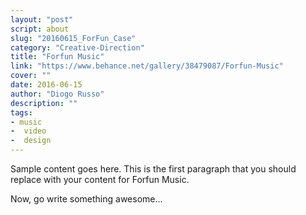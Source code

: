 ```yaml
---
layout: "post"
script: about
slug: "20160615_ForFun_Case"
category: "Creative-Direction"
title: "Forfun Music"
link: "https://www.behance.net/gallery/38479087/Forfun-Music"
cover: ""
date: 2016-06-15
author: "Diogo Russo"
description: ""
tags:
- music
-  video
-  design
---
```

 
Sample content goes here. This is the first paragraph that you should replace with your content for Forfun Music.
 
Now, go write something awesome...
